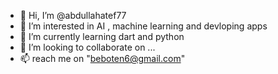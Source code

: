 - 👋 Hi, I’m @abdullahatef77
- 👀 I’m interested in AI , machine learning and devloping apps
- 🌱 I’m currently learning dart and python
- 💞️ I’m looking to collaborate on ...
- 📫 reach me on "beboten6@gmail.com"

<!---
abdullahatef77/abdullahatef77 is a ✨ special ✨ repository because its `README.md` (this file) appears on your GitHub profile.
You can click the Preview link to take a look at your changes.
--->
